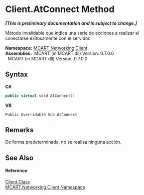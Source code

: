 # Client.AtConnect Method 
 _**\[This is preliminary documentation and is subject to change.\]**_

Método invalidable que indica una serie de acciones a realizar al conectarse exitosamente con el servidor.

**Namespace:**&nbsp;<a href="96f683aa-c63b-7648-3da2-4f7c7ee6fa34">MCART.Networking.Client</a><br />**Assemblies:**&nbsp;&nbsp;MCART (in MCART.dll) Version: 0.7.0.0<br />&nbsp;&nbsp;MCART (in MCART.dll) Version: 0.7.0.0<br />

## Syntax

**C#**<br />
``` C#
public virtual void AtConnect()
```

**VB**<br />
``` VB
Public Overridable Sub AtConnect
```


## Remarks
De forma predeterminada, no se realiza ninguna acción.

## See Also


#### Reference
<a href="6e39bcde-7d6c-b14a-e433-55aaa84607c4">Client Class</a><br /><a href="96f683aa-c63b-7648-3da2-4f7c7ee6fa34">MCART.Networking.Client Namespace</a><br />